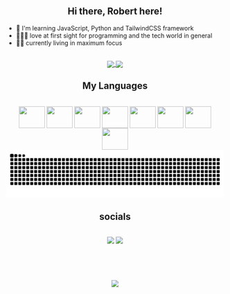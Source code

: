 <h2 align="center">Hi there, Robert here!</h2>

- 🧠 I'm learning JavaScript, Python and TailwindCSS framework
- 👨🏻‍💻 love at first sight for programming and the tech world in general
- ✍🏻 currently living in maximum focus





<div align="center" style="display: inline_block"><br>
  <a href="https://kzrobertkz.github.io/Dev_links/">
      <img height="180em" align="center" src="https://github-readme-stats.vercel.app/api?username=KzRobertkz&count_private=true&theme=midnight-purple&include_all_commits=true&show_icons=true" />
  </a>
  <a href="https://kzrobertkz.github.io/Dev_links/">
    <img height="180em" align="center" src="https://github-readme-stats.vercel.app/api/top-langs/?username=KzRobertkz&layout=compact&theme=midnight-purple" />
  </a>
</div>


<div align="center" style="display: inline_block">
  <h2>My Languages</h2><br>
  <img align="center" height="50" width="60" src="https://cdn.jsdelivr.net/gh/devicons/devicon@latest/icons/html5/html5-original.svg" />
  <img align="center" height="50" width="60" src="https://cdn.jsdelivr.net/gh/devicons/devicon@latest/icons/css3/css3-original.svg" />
  <img align="center" height="50" width="60" src="https://cdn.jsdelivr.net/gh/devicons/devicon@latest/icons/javascript/javascript-original.svg" />
  <img align="center" height="50" width="60" src="https://cdn.jsdelivr.net/gh/devicons/devicon@latest/icons/python/python-original.svg" />
  <img align="center" height="50" width="60" src="https://cdn.jsdelivr.net/gh/devicons/devicon@latest/icons/tailwindcss/tailwindcss-original.svg" />
  <img align="center" height="50" width="60" src="https://cdn.jsdelivr.net/gh/devicons/devicon@latest/icons/flask/flask-original.svg" />
  <img align="center" height="50" width="60" src="https://cdn.jsdelivr.net/gh/devicons/devicon@latest/icons/git/git-original.svg" />
  <img align="center" height="50" width="60" src="https://cdn.jsdelivr.net/gh/devicons/devicon@latest/icons/react/react-original.svg" />
</div>

<div align="center">
  <picture>
    <source media="(prefers-color-scheme: dark)" srcset="https://raw.githubusercontent.com/KzRobertkz/KzRobertkz/output/github-contribution-grid-snake-dark.svg">
    <source media="(prefers-color-scheme: light)" srcset="https://raw.githubusercontent.com/KzRobertkz/KzRobertkz/output/github-contribution-grid-snake.svg">
    <img alt="github contribution grid snake animation" src="https://raw.githubusercontent.com/KzRobertkz/KzRobertkz/output/github-contribution-grid-snake.svg">
  </picture>
</div>

<div align="center">
  <h2 align="center">socials</h2><br>
  <a href="https://www.linkedin.com/in/robert-christian-079313306/" ><img src="https://img.shields.io/badge/LinkedIn-0077B5?style=for-the-badge&logo=linkedin&logoColor=white" /></a>
  <a href="https://mail.google.com/mail/?view=cm&fs=1&to=robert.44azz@gmail.com" ><img src="https://img.shields.io/badge/Gmail-D14836?style=for-the-badge&logo=gmail&logoColor=white" /></a>
</div><br>

##


<div align="center"><br><br>
  <a href="https://kzrobertkz.github.io/Dev_links/">
    <img src="https://quotes-github-readme.vercel.app/api?type=horizontal&theme=catppuccin&quote=Difficulties%20prepare%20ordinary%20people%20for%20extraordinary%20destinies.&author=C.S%20Lewis"/>
  </a>
</div>

